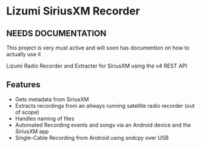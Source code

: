 # Lizumi SiriusXM Recorder

## NEEDS DOCUMENTATION
This project is very must active and will soon has documention on how to actually use it

Lizumi Radio Recorder and Extracter for SiriusXM using the v4 REST API

## Features
* Gets metadata from SiriusXM
* Extracts recordings from an allways running satellite radio recorder (out of scope)
* Handles naming of files
* Automated Recording events and songs via an Android device and the SiriusXM app
* Single-Cable Recording from Android using sndcpy over USB
